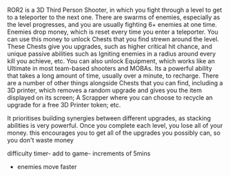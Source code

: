 ROR2 is a 3D Third Person Shooter, in which you fight through a level to get to a teleporter to the next one.
There are swarms of enemies, especially as the level progresses, and you are usually fighting 6+ enemies at one time.
Enemies drop money, which is reset every time you enter a teleporter. You can use this money to unlock Chests that you find strewn around the level.
These Chests give you upgrades, such as higher critical hit chance, and unique passive abilities such as Igniting enemies in a radius around every kill you achieve, etc.
You can also unlock Equipment, which works like an Ultimate in most team-based shooters and MOBAs. Its a powerful ability that takes a long amount of time, usually over a minute, to recharge.
There are a number of other things alongside Chests that you can find, including a 3D printer, which removes a random upgrade and gives you the item displayed on its screen; A Scrapper where you can choose to recycle an upgrade for a free 3D Printer token; etc.

It prioritises building synergies between different upgrades, as stacking abilities is very powerful.
Once you complete each level, you lose all of your money. this encourages you to get all of the upgrades you possibly can, so you don't waste money


difficulty timer- add to game- increments of 5mins
- enemies move faster 